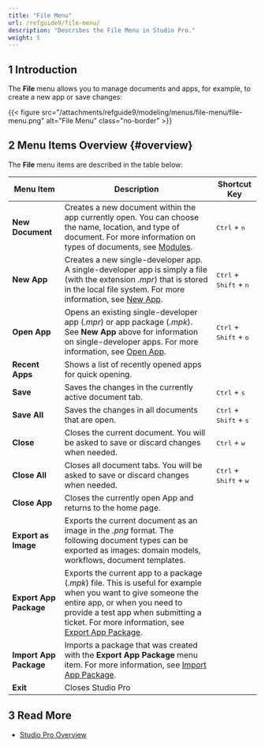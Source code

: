 ```yaml
---
title: "File Menu"
url: /refguide9/file-menu/
description: "Describes the File Menu in Studio Pro."
weight: 5
---
```


## 1 Introduction

The **File** menu allows you to manage documents and apps, for example, to create a new app or save changes:

{{< figure src="/attachments/refguide9/modeling/menus/file-menu/file-menu.png" alt="File Menu" class="no-border" >}}

## 2 Menu Items Overview {#overview}

The **File** menu items are described in the table below:

| Menu Item                  | Description                                                  | Shortcut Key                                      |
| -------------------------- | ------------------------------------------------------------ | ------------------------------------------------- |
| **New Document**           | Creates a new document within the app currently open. You can choose the name, location, and type of document. For more information on types of documents, see [Modules](/refguide9/modules/). | <kbd>Ctrl</kbd> + <kbd>n</kbd>                    |
| **New App**            | Creates a new single-developer app. A single-developer app is simply a file (with the extension *.mpr*) that is stored in the local file system. For more information, see [New App](/refguide9/new-app/). | <kbd>Ctrl</kbd> + <kbd>Shift</kbd> + <kbd>n</kbd> |
| **Open App**           | Opens an existing single-developer app (*.mpr*) or app package (*.mpk*). See **New App** above for information on single-developer apps. For more information, see [Open App](/refguide9/open-app-dialog/). | <kbd>Ctrl</kbd> + <kbd>Shift</kbd> + <kbd>o</kbd> |
| **Recent Apps**        | Shows a list of recently opened apps for quick opening.  |                                                   |
| **Save**                   | Saves the changes in the currently active document tab.      | <kbd>Ctrl</kbd> + <kbd>s</kbd>                    |
| **Save All**               | Saves the changes in all documents that are open.            | <kbd>Ctrl</kbd> + <kbd>Shift</kbd> + <kbd>s</kbd> |
| **Close**                  | Closes the current document. You will be asked to save or discard changes when needed. | <kbd>Ctrl</kbd> + <kbd>w</kbd>                    |
| **Close All**              | Closes all document tabs. You will be asked to save or discard changes when needed. | <kbd>Ctrl</kbd> + <kbd>Shift</kbd> + <kbd>w</kbd> |
| **Close App**          | Closes the currently open App and returns to the home page. |                                                   |
| **Export as Image**        | Exports the current document as an image in the *.png* format. The following document types can be exported as images: domain models, workflows, document templates. |                                                   |
| **Export App Package** | Exports the current app to a package (*.mpk*) file. This is useful for example when you want to give someone the entire app, or when you need to provide a test app when submitting a ticket. For more information, see [Export App Package](/refguide9/export-app-package-dialog/). |                                                   |
| **Import App Package** | Imports a package that was created with the **Export App Package** menu item. For more information, see [Import App Package](/refguide9/import-app-package-dialog/). |                                                   |
| **Exit**                   | Closes Studio Pro                                            |                                                   |

## 3 Read More

* [Studio Pro Overview](/refguide9/studio-pro-overview/)

